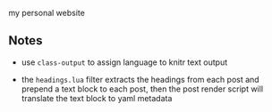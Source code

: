 my personal website

## Notes

- use `class-output` to assign language to knitr text output

- the `headings.lua` filter extracts the headings from each post and prepend a text block to each post, then the post render script will translate the text block to yaml metadata
